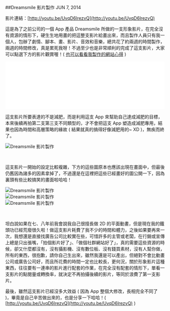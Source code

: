 <!-- @@master  = ../../_layout.html-->

<!-- @@block  =  jsBottom-->

<include src="../../_articles-js.html"></include>

<!-- @@close-->

<!-- @@block  =  css-->

<include src="../../_articles-css.html"></include>

<!-- @@close-->

<!-- @@block  =  articles-social-->

<include src="../../_articles-social.html"></include>

<!-- @@close-->

<!-- @@block  =  articles-footer-->

<include src="../../_articles.html"></include>

<!-- @@close-->

<!-- @@block  =  meta-->

<meta property="article:published_time" content="2014-06-07T23:23:00+01:00">

<meta name="keywords" content="dreamsmile,動畫,形象影片,app animation,app video,app">

<meta name="description" content="這是為了之前公司的一個 App 產品 Dreamsmile 所做的一支形象影片，在完全沒有資源的情形下，硬生生地用畫的把這整支影片給畫出來，而且製作人員只有我一個人，包辦了劇情、腳本、畫、影片、音效和音樂，總共花了約兩週的時間製作。">

<meta itemprop="name" content="Dreamsmile 影片製作 - OXXO.STUDIO">

<meta itemprop="image" content="http://www.oxxostudio.tw/img/articles/201406/20140607_2_01.jpg">

<meta itemprop="description" content="這是為了之前公司的一個 App 產品 Dreamsmile 所做的一支形象影片，在完全沒有資源的情形下，硬生生地用畫的把這整支影片給畫出來，而且製作人員只有我一個人，包辦了劇情、腳本、畫、影片、音效和音樂，總共花了約兩週的時間製作。">

<meta property="og:title" content="Dreamsmile 影片製作 - OXXO.STUDIO">

<meta property="og:url" content="http://www.oxxostudio.tw/articles/201406/dreamsmile-video.html">

<meta property="og:image" content="http://www.oxxostudio.tw/img/articles/201406/20140607_2_01.jpg">

<meta property="og:description" content="這是為了之前公司的一個 App 產品 Dreamsmile 所做的一支形象影片，在完全沒有資源的情形下，硬生生地用畫的把這整支影片給畫出來，而且製作人員只有我一個人，包辦了劇情、腳本、畫、影片、音效和音樂，總共花了約兩週的時間製作。">


<title>Dreamsmile 影片製作 - OXXO.STUDIO</title> 

<!-- @@close-->

<!-- @@block  =  articles-content--> 

##Dreamsmile 影片製作 <span class="article-date" tag="creative"><i></i>JUN 7, 2014</span>

影片連結：[http://youtu.be/UvqD6lrezvQ](http://youtu.be/UvqD6lrezvQ)  

這是為了之前公司的一個 App 產品 Dreamsmile 所做的一支形象影片，在完全沒有資源的情形下，硬生生地用畫的把這整支影片給畫出來，而且製作人員只有我一個人，包辦了劇情、腳本、畫、影片、音效和音樂，總共花了約兩週的時間製作，兩週的時間修改，真是累死我呀！不過至少也是非常順利的完成了這支影片，大家可以點選下方的影片觀賞喔！( [也可以看看我製作的網站心得](http://www.oxxostudio.tw/articles/201406/dreamsmile-web.html) )

<iframe src="//www.youtube.com/embed/UvqD6lrezvQ" frameborder="0" allowfullscreen style="width:100%;"></iframe>

這支影片所要表達的不是減肥，而是利用這支 App 來幫助自己達成減肥的目標，本來後續再拍第二支第三支不同類型的，才不會把這支 App 塑造成減肥專用，結果也因為時間和高層策略的緣故 ( 結果就真的搞得好像減肥用的~ XD )，無疾而終了。

![Dreamsmile 影片製作](/img/articles/201406/20140607_2_02.gif)  

<br/>

這支影片一開始的設定比較複雜，下方的這些圖原本也應該出現在畫面中，但最後仍舊因為諸多的因素拿掉了，不過還是在這裡把這些已經畫好的圖公開一下，因為裏頭有些比較搞笑的畫面啦哈哈！

![Dreamsmile 影片製作](/img/articles/201406/20140607_2_05.png)  
![Dreamsmile 影片製作](/img/articles/201406/20140607_2_03.png)  
![Dreamsmile 影片製作](/img/articles/201406/20140607_2_04.png)  

<br/>

坦白說如果在七、八年前我會說我自己很擅長做 2D 的平面動畫，但是現在我的鐵頭功已經荒廢很久啦！做這支影片耗費了我不少的時間和體力，之後如果要再來一次，我想還是直接找廣告公司比較實在些，可惜許多的主管或老闆，在行銷或宣傳上總是只出張嘴，「拍個影片好了」、「做個社群網站好了」，真的需要這些資源的時候，卻又什麼都沒有，沒有攝影機、沒有數位板、沒有錢買素材，沒有人幫你做，所有的東西，很抱歉，請你自己生出來，雖然我還是可以產出，但絕對不會比動畫公司或廣告公司好，而且所花費的時間一定也比較長，更何況，關於形象影片這種東西，往往要有一連串的影片進行配套的作業，在完全沒有配套的情形下，單看一支影片的點閱量或轉換率，就決定不再拍攝後續的影片，等同於浪費了第一支影片。

最後，雖然這支影片已經沒多大效益 ( 因為 App 整個大修改，長相完全不同了 )，畢竟是自己辛苦做出來的，也是分享一下哈哈！( [http://youtu.be/UvqD6lrezvQ](http://youtu.be/UvqD6lrezvQ) )

<!-- @@close-->